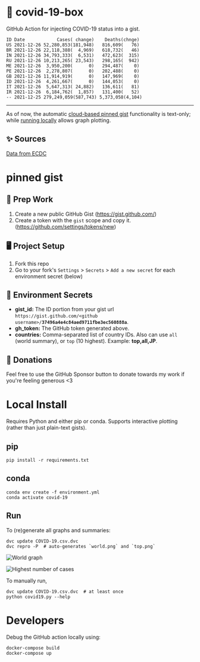 # 🏥 covid-19-box

GitHub Action for injecting COVID-19 status into a gist.

```
ID Date            Cases( change)    Deaths(chnge)
US 2021-12-26 52,280,853(181,948)   816,609(   76)
BR 2021-12-26 22,118,388(  4,969)   618,732(   46)
IN 2021-12-26 34,793,333(  6,531)   472,623(  315)
RU 2021-12-26 10,213,265( 23,543)   298,165(  942)
ME 2021-12-26  3,950,200(      0)   294,487(    0)
PE 2021-12-26  2,278,807(      0)   202,488(    0)
GB 2021-12-26 11,914,919(      0)   147,969(    0)
ID 2021-12-26  4,261,667(      0)   144,053(    0)
IT 2021-12-26  5,647,313( 24,882)   136,611(   81)
IR 2021-12-26  6,184,762(  1,857)   131,400(   52)
-- 2021-12-25 279,249,059(587,743) 5,373,058(4,104)
```

---

As of now, the automatic [cloud-based pinned gist](#pinned-gist) functionality is text-only;
while [running locally](#local-install) allows graph plotting.

## ✨ Sources

[Data from ECDC](https://www.ecdc.europa.eu/en/publications-data/download-todays-data-geographic-distribution-covid-19-cases-worldwide)

# pinned gist

## 🎒 Prep Work
1. Create a new public GitHub Gist (https://gist.github.com/)
1. Create a token with the `gist` scope and copy it. (https://github.com/settings/tokens/new)

## 🖥 Project Setup
1. Fork this repo
1. Go to your fork's `Settings` > `Secrets` > `Add a new secret` for each environment secret (below)

## 🤫 Environment Secrets
- **gist_id:** The ID portion from your gist url `https://gist.github.com/<github username>/`**`37496a4e4c84aed9711fbe3ec560888a`**.
- **gh_token:** The GitHub token generated above.
- **countries:** Comma-separated list of country IDs. Also can use `all` (world summary), or `top` (10 highest). Example: **top,all,JP**.

## 💸 Donations

Feel free to use the GitHub Sponsor button to donate towards my work if you're feeling generous <3

# Local Install

Requires Python and either pip or conda. Supports interactive plotting (rather than just plain-text gists).

## pip

```
pip install -r requirements.txt
```

## conda

```
conda env create -f environment.yml
conda activate covid-19
```

## Run

To (re)generate all graphs and summaries:

```
dvc update COVID-19.csv.dvc
dvc repro -P  # auto-generates `world.png` and `top.png`
```

![World graph](world.png)

![Highest number of cases](top.png)

To manually run,

```
dvc update COVID-19.csv.dvc  # at least once
python covid19.py --help
```

# Developers

Debug the GitHub action locally using:

```
docker-compose build
docker-compose up
```
